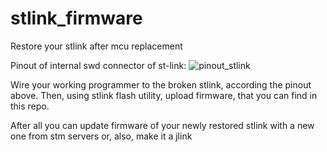 # stlink_firmware
Restore your stlink after mcu replacement

Pinout of internal swd connector of st-link:
![pinout_stlink](https://user-images.githubusercontent.com/69225471/168513126-b19c756d-a91e-48cb-9540-7b63668a1dbb.png)

Wire your working programmer to the broken stlink, according the pinout above.
Then, using stlink flash utility, upload firmware, that you can find in this repo.

After all you can update firmware of your newly restored stlink with a new one from stm servers or, also, make it a jlink
